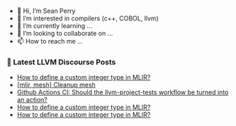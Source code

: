 - 👋 Hi, I’m Sean Perry
- 👀 I’m interested in compilers (c++, COBOL, llvm)
- 🌱 I’m currently learning ...
- 💞️ I’m looking to collaborate on ...
- 📫 How to reach me ...

<!---
s66perry/s66perry is a ✨ special ✨ repository because its `README.md` (this file) appears on your GitHub profile.
You can click the Preview link to take a look at your changes.
--->
### 📕 Latest LLVM Discourse Posts

<!-- DISCOURSE-LLVM:START -->
- [How to define a custom integer type in MLIR?](https://discourse.llvm.org/t/how-to-define-a-custom-integer-type-in-mlir/74062#post_10)
- [[mlir, mesh] Cleanup mesh](https://discourse.llvm.org/t/mlir-mesh-cleanup-mesh/87053#post_1)
- [Github Actions CI: Should the llvm-project-tests workflow be turned into an action?](https://discourse.llvm.org/t/github-actions-ci-should-the-llvm-project-tests-workflow-be-turned-into-an-action/87052#post_2)
- [How to define a custom integer type in MLIR?](https://discourse.llvm.org/t/how-to-define-a-custom-integer-type-in-mlir/74062#post_9)
- [How to define a custom integer type in MLIR?](https://discourse.llvm.org/t/how-to-define-a-custom-integer-type-in-mlir/74062#post_8)
<!-- DISCOURSE-LLVM:END -->
